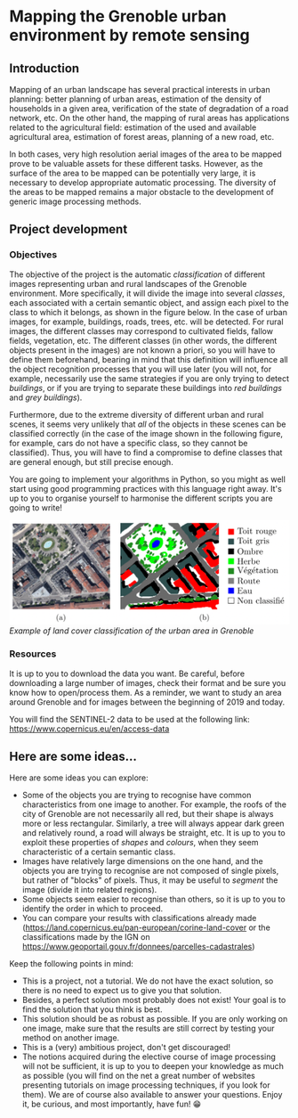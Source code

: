 # Mapping the Grenoble urban environment by remote sensing

## Introduction

Mapping of an urban landscape has several practical interests in urban planning: better planning of urban areas, estimation of the density of households in a given area, verification of the state of degradation of a road network, etc. On the other hand, the mapping of rural areas has applications related to the agricultural field: estimation of the used and available agricultural area, estimation of forest areas, planning of a new road, etc.

In both cases, very high resolution aerial images of the area to be mapped prove to be valuable assets for these different tasks. However, as the surface of the area to be mapped can be potentially very large, it is necessary to develop appropriate automatic processing. The diversity of the areas to be mapped remains a major obstacle to the development of generic image processing methods.

## Project development

### Objectives


The objective of the project is the automatic *classification* of different images representing urban and rural landscapes of the Grenoble environment. More specifically, it will divide the image into several *classes*, each associated with a certain semantic object, and assign each pixel to the class to which it belongs, as shown in the figure below. In the case of urban images, for example, buildings, roads, trees, etc. will be detected. For rural images, the different classes may correspond to cultivated fields, fallow fields, vegetation, etc. The different classes (in other words, the different objects present in the images) are not known a priori, so you will have to define them beforehand, bearing in mind that this definition will influence all the object recognition processes that you will use later (you will not, for example, necessarily use the same strategies if you are only trying to detect *buildings*, or if you are trying to separate these buildings into *red buildings* and *grey buildings*).

Furthermore, due to the extreme diversity of different urban and rural scenes, it seems very unlikely that *all* of the objects in these scenes can be classified correctly (in the case of the image shown in the following figure, for example, cars do not have a specific class, so they cannot be classified). Thus, you will have to find a compromise to define classes that are general enough, but still precise enough.

You are going to implement your algorithms in Python, so you might as well start using good programming practices with this language right away. It's up to you to organise yourself to harmonise the different scripts you are going to write!

![urban](../../docs/figures/Grenoble_classif.png)*Example of land cover
classification of the urban area in Grenoble*

### Resources

It is up to you to download the data you want. Be careful, before downloading a large number of images, check their format and be sure you know how to open/process them. As a reminder, we want to study an area around Grenoble and for images between the beginning of 2019 and today.

You will find the SENTINEL-2 data to be used at the following link: <https://www.copernicus.eu/en/access-data>

## Here are some ideas...

Here are some ideas you can explore:
- Some of the objects you are trying to recognise have common characteristics from one image to another. For example, the roofs of the city of Grenoble are not necessarily all red, but their shape is always more or less rectangular. Similarly, a tree will always appear dark green and relatively round, a road will always be straight, etc. It is up to you to exploit these properties of *shapes* and *colours*, when they seem characteristic of a certain semantic class.
- Images have relatively large dimensions on the one hand, and the objects you are trying to recognise are not composed of single pixels, but rather of "blocks" of pixels. Thus, it may be useful to *segment* the image (divide it into related regions).
- Some objects seem easier to recognise than others, so it is up to you to identify the order in which to proceed.
- You can compare your results with classifications already made (<https://land.copernicus.eu/pan-european/corine-land-cover> or the classifications made by the IGN on <https://www.geoportail.gouv.fr/donnees/parcelles-cadastrales>)

Keep the following points in mind:
- This is a project, not a tutorial. We do not have the exact solution, so there is no need to expect us to give you that solution.
- Besides, a perfect solution most probably does not exist! Your goal is to find the solution that you think is best.
- This solution should be as robust as possible. If you are only working on one image, make sure that the results are still correct by testing your method on another image.
- This is a (very) ambitious project, don't get discouraged!
- The notions acquired during the elective course of image processing will not be sufficient, it is up to you to deepen your knowledge as much as possible (you will find on the net a great number of websites presenting tutorials on image processing techniques, if you look for them). We are of course also available to answer your questions. Enjoy it, be curious, and most importantly, have fun! 😁
